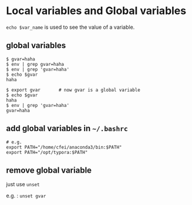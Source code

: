 # Local variables and Global variables

`echo $var_name` is used to see the value of a variable.



## global variables

``` shell
$ gvar=haha
$ env | grep gvar=haha
$ env | grep 'gvar=haha'
$ echo $gvar
haha

$ export gvar		# now gvar is a global variable
$ echo $gvar
haha
$ env | grep 'gvar=haha'
gvar=haha
```

## add global variables in `~/.bashrc`

``` shell
# e.g.
export PATH="/home/cfei/anaconda3/bin:$PATH"
export PATH="/opt/typora:$PATH"
```

## remove global variable

just use `unset`

e.g. : `unset gvar`